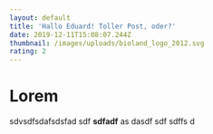 ```yaml
---
layout: default
title: 'Hallo Eduard! Toller Post, oder?'
date: 2019-12-11T15:08:07.244Z
thumbnail: /images/uploads/bioland_logo_2012.svg
rating: 2
---
```

# Lorem

sdvsdfsdafsdsfad sdf **sdfadf** as dasdf sdf sdffs d
